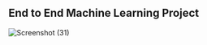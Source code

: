 ## End to End Machine Learning Project 



![Screenshot (31)](https://user-images.githubusercontent.com/117899107/236662915-b1bbd1db-3cbc-444a-a9b8-d4f7b1443dfd.png)


